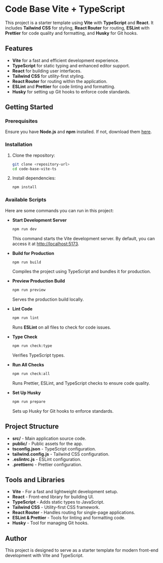 # Code Base Vite + TypeScript

This project is a starter template using **Vite** with **TypeScript** and **React**. It includes **Tailwind CSS** for styling, **React Router** for routing, **ESLint** with **Prettier** for code quality and formatting, and **Husky** for Git hooks.

## Features

- **Vite** for a fast and efficient development experience.
- **TypeScript** for static typing and enhanced editor support.
- **React** for building user interfaces.
- **Tailwind CSS** for utility-first styling.
- **React Router** for routing within the application.
- **ESLint** and **Prettier** for code linting and formatting.
- **Husky** for setting up Git hooks to enforce code standards.

## Getting Started

### Prerequisites

Ensure you have **Node.js** and **npm** installed. If not, download them [here](https://nodejs.org/).

### Installation

1. Clone the repository:
   ```bash
   git clone <repository-url>
   cd code-base-vite-ts
   ```

2. Install dependencies:
   ```bash
   npm install
   ```

### Available Scripts

Here are some commands you can run in this project:

- **Start Development Server**

  ```bash
  npm run dev
  ```

  This command starts the Vite development server. By default, you can access it at [http://localhost:5173](http://localhost:5173).

- **Build for Production**

  ```bash
  npm run build
  ```

  Compiles the project using TypeScript and bundles it for production.

- **Preview Production Build**

  ```bash
  npm run preview
  ```

  Serves the production build locally.

- **Lint Code**

  ```bash
  npm run lint
  ```

  Runs **ESLint** on all files to check for code issues.

- **Type Check**

  ```bash
  npm run check:type
  ```

  Verifies TypeScript types.

- **Run All Checks**

  ```bash
  npm run check:all
  ```

  Runs Prettier, ESLint, and TypeScript checks to ensure code quality.

- **Set Up Husky**
  ```bash
  npm run prepare
  ```
  Sets up Husky for Git hooks to enforce standards.

## Project Structure

- **src/** - Main application source code.
- **public/** - Public assets for the app.
- **tsconfig.json** - TypeScript configuration.
- **tailwind.config.js** - Tailwind CSS configuration.
- **.eslintrc.js** - ESLint configuration.
- **.prettierrc** - Prettier configuration.

## Tools and Libraries

- **Vite** - For a fast and lightweight development setup.
- **React** - Front-end library for building UI.
- **TypeScript** - Adds static types to JavaScript.
- **Tailwind CSS** - Utility-first CSS framework.
- **React Router** - Handles routing for single-page applications.
- **ESLint & Prettier** - Tools for linting and formatting code.
- **Husky** - Tool for managing Git hooks.

## Author

This project is designed to serve as a starter template for modern front-end development with Vite and TypeScript.
